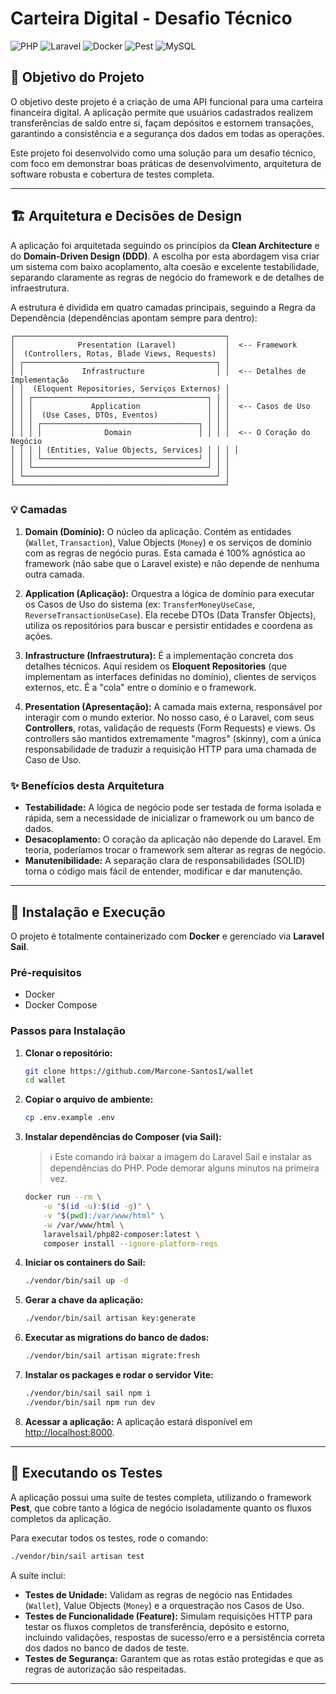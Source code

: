# Carteira Digital - Desafio Técnico

![PHP](https://img.shields.io/badge/PHP-8.2-777BB4?style=for-the-badge&logo=php)
![Laravel](https://img.shields.io/badge/Laravel-11-FF2D20?style=for-the-badge&logo=laravel)
![Docker](https://img.shields.io/badge/Docker-20.10-2496ED?style=for-the-badge&logo=docker)
![Pest](https://img.shields.io/badge/Pest-2.34-F05340?style=for-the-badge&logo=pest)
![MySQL](https://img.shields.io/badge/MySQL-8.0-4479A1?style=for-the-badge&logo=mysql)

## 🎯 Objetivo do Projeto

O objetivo deste projeto é a criação de uma API funcional para uma carteira financeira digital. A aplicação permite que usuários cadastrados realizem transferências de saldo entre si, façam depósitos e estornem transações, garantindo a consistência e a segurança dos dados em todas as operações.

Este projeto foi desenvolvido como uma solução para um desafio técnico, com foco em demonstrar boas práticas de desenvolvimento, arquitetura de software robusta e cobertura de testes completa.

---

## 🏗️ Arquitetura e Decisões de Design

A aplicação foi arquitetada seguindo os princípios da **Clean Architecture** e do **Domain-Driven Design (DDD)**. A escolha por esta abordagem visa criar um sistema com baixo acoplamento, alta coesão e excelente testabilidade, separando claramente as regras de negócio do framework e de detalhes de infraestrutura.

A estrutura é dividida em quatro camadas principais, seguindo a Regra da Dependência (dependências apontam sempre para dentro):

```
┌───────────────────────────────────────────────┐
│              Presentation (Laravel)           │  <-- Framework
│  (Controllers, Rotas, Blade Views, Requests)  │
│ ┌───────────────────────────────────────────┐ │
│ │             Infrastructure                │ │  <-- Detalhes de Implementação
│ │  (Eloquent Repositories, Serviços Externos) │
│ │ ┌───────────────────────────────────────┐ │ │
│ │ │             Application               │ │ │  <-- Casos de Uso
│ │ │  (Use Cases, DTOs, Eventos)           │ │ │
│ │ │ ┌───────────────────────────────────┐ │ │ │
│ │ │ │              Domain               │ │ │ │  <-- O Coração do Negócio
│ │ │ │ (Entities, Value Objects, Services) │ │ │ │
│ │ │ └───────────────────────────────────┘ │ │ │
│ │ └───────────────────────────────────────┘ │ │
│ └───────────────────────────────────────────┘ │
└───────────────────────────────────────────────┘
```

### 💡 Camadas

1.  **Domain (Domínio):** O núcleo da aplicação. Contém as entidades (`Wallet`, `Transaction`), Value Objects (`Money`) e os serviços de domínio com as regras de negócio puras. Esta camada é 100% agnóstica ao framework (não sabe que o Laravel existe) e não depende de nenhuma outra camada.

2.  **Application (Aplicação):** Orquestra a lógica de domínio para executar os Casos de Uso do sistema (ex: `TransferMoneyUseCase`, `ReverseTransactionUseCase`). Ela recebe DTOs (Data Transfer Objects), utiliza os repositórios para buscar e persistir entidades e coordena as ações.

3.  **Infrastructure (Infraestrutura):** É a implementação concreta dos detalhes técnicos. Aqui residem os **Eloquent Repositories** (que implementam as interfaces definidas no domínio), clientes de serviços externos, etc. É a "cola" entre o domínio e o framework.

4.  **Presentation (Apresentação):** A camada mais externa, responsável por interagir com o mundo exterior. No nosso caso, é o Laravel, com seus **Controllers**, rotas, validação de requests (Form Requests) e views. Os controllers são mantidos extremamente "magros" (skinny), com a única responsabilidade de traduzir a requisição HTTP para uma chamada de Caso de Uso.

### ✨ Benefícios desta Arquitetura

* **Testabilidade:** A lógica de negócio pode ser testada de forma isolada e rápida, sem a necessidade de inicializar o framework ou um banco de dados.
* **Desacoplamento:** O coração da aplicação não depende do Laravel. Em teoria, poderíamos trocar o framework sem alterar as regras de negócio.
* **Manutenibilidade:** A separação clara de responsabilidades (SOLID) torna o código mais fácil de entender, modificar e dar manutenção.

---

## 🚀 Instalação e Execução

O projeto é totalmente containerizado com **Docker** e gerenciado via **Laravel Sail**.

### Pré-requisitos

* Docker
* Docker Compose

### Passos para Instalação

1.  **Clonar o repositório:**
    ```bash
    git clone https://github.com/Marcone-Santos1/wallet
    cd wallet
    ```

2.  **Copiar o arquivo de ambiente:**
    ```bash
    cp .env.example .env
    ```

3.  **Instalar dependências do Composer (via Sail):**
    > ℹ️ Este comando irá baixar a imagem do Laravel Sail e instalar as dependências do PHP. Pode demorar alguns minutos na primeira vez.
    ```bash
    docker run --rm \
        -u "$(id -u):$(id -g)" \
        -v "$(pwd):/var/www/html" \
        -w /var/www/html \
        laravelsail/php82-composer:latest \
        composer install --ignore-platform-reqs
    ```

4.  **Iniciar os containers do Sail:**
    ```bash
    ./vendor/bin/sail up -d
    ```

5.  **Gerar a chave da aplicação:**
    ```bash
    ./vendor/bin/sail artisan key:generate
    ```

6.  **Executar as migrations do banco de dados:**
    ```bash
    ./vendor/bin/sail artisan migrate:fresh
    ```

7.  **Instalar os packages e rodar o servidor Vite:**
    ```bash
    ./vendor/bin/sail sail npm i
    ./vendor/bin/sail npm run dev
    ```

8.  **Acessar a aplicação:**
    A aplicação estará disponível em [http://localhost:8000](http://localhost:8000).

---

## 🧪 Executando os Testes

A aplicação possui uma suíte de testes completa, utilizando o framework **Pest**, que cobre tanto a lógica de negócio isoladamente quanto os fluxos completos da aplicação.

Para executar todos os testes, rode o comando:

```bash
./vendor/bin/sail artisan test
```

A suíte inclui:
* **Testes de Unidade:** Validam as regras de negócio nas Entidades (`Wallet`), Value Objects (`Money`) e a orquestração nos Casos de Uso.
* **Testes de Funcionalidade (Feature):** Simulam requisições HTTP para testar os fluxos completos de transferência, depósito e estorno, incluindo validações, respostas de sucesso/erro e a persistência correta dos dados no banco de dados de teste.
* **Testes de Segurança:** Garantem que as rotas estão protegidas e que as regras de autorização são respeitadas.

---
